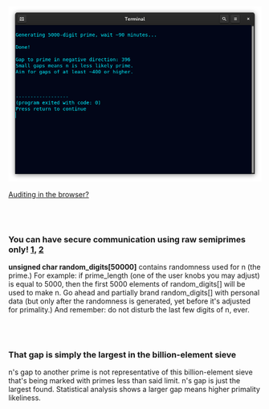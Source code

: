 <!--
Generates 500-50k-digit prime checked with p<4M having a prime
gap of ~400 (largest found in billion-element sieve.)
-->



<p align="center">
  <img src="https://raw.githubusercontent.com/compromise-evident/ProximitySieve/main/Other/Terminal_55e5e93f3162f58de8137fcca7fc0aab9b78af051f27bf26a836335d8dd3aac8.png">
</p>

[Auditing in the browser?](https://coliru.stacked-crooked.com/a/924d283ef6b8e9c6)

<br>
<br>

### You can have secure communication using raw semiprimes only! [1](https://twitter.com/redNVR/status/1715952926626103454), [2](https://github.com/compromise-evident/WhatNot/blob/main/Primality-adjusting%20branded%20strings.pdf)

**unsigned char random_digits[50000]** contains randomness used for n (the prime.) For example:
if prime_length (one of the user knobs you may adjust) is equal to 5000, then the first 5000
elements of random_digits[] will be used to make n. Go ahead and partially brand random_digits[]
with personal data (but only after the randomness is generated, yet before it's adjusted for primality.)
And remember: do not disturb the last few digits of n, ever.

<br>
<br>

### That gap is simply the largest in the billion-element sieve

n's gap to another prime is not representative of this billion-element sieve
that's being marked with primes less than said limit. n's gap is just the
largest found. Statistical analysis shows a larger gap means higher primality likeliness.
